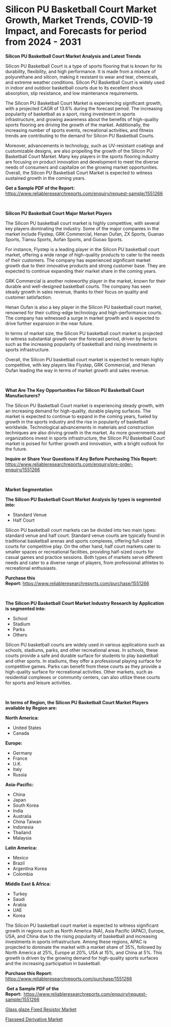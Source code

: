 <p><h1>Silicon PU Basketball Court Market Growth, Market Trends, COVID-19 Impact, and Forecasts for period from 2024 - 2031</h1></p><p><strong>Silicon PU Basketball Court Market Analysis and Latest Trends</strong></p>
<p><p>Silicon PU Basketball Court is a type of sports flooring that is known for its durability, flexibility, and high performance. It is made from a mixture of polyurethane and silicon, making it resistant to wear and tear, chemicals, and extreme weather conditions. Silicon PU Basketball Court is widely used in indoor and outdoor basketball courts due to its excellent shock absorption, slip resistance, and low maintenance requirements.</p><p>The Silicon PU Basketball Court Market is experiencing significant growth, with a projected CAGR of 13.6% during the forecast period. The increasing popularity of basketball as a sport, rising investment in sports infrastructure, and growing awareness about the benefits of high-quality sports flooring are driving the growth of the market. Additionally, the increasing number of sports events, recreational activities, and fitness trends are contributing to the demand for Silicon PU Basketball Courts.</p><p>Moreover, advancements in technology, such as UV-resistant coatings and customizable designs, are also propelling the growth of the Silicon PU Basketball Court Market. Many key players in the sports flooring industry are focusing on product innovation and development to meet the diverse needs of consumers and capitalize on the growing market opportunities. Overall, the Silicon PU Basketball Court Market is expected to witness sustained growth in the coming years.</p></p>
<p><strong>Get a Sample PDF of the Report:&nbsp;</strong> <a href="https://www.reliableresearchreports.com/enquiry/request-sample/1551266">https://www.reliableresearchreports.com/enquiry/request-sample/1551266</a></p>
<p>&nbsp;</p>
<p><strong>Silicon PU Basketball Court Major Market Players</strong></p>
<p><p>The Silicon PU basketball court market is highly competitive, with several key players dominating the industry. Some of the major companies in the market include Flystep, GRK Commercial, Henan Oufan, ZX Sports, Guanao Sports, Tiansu Sports, Aofan Sports, and Guoao Sports. </p><p>For instance, Flystep is a leading player in the Silicon PU basketball court market, offering a wide range of high-quality products to cater to the needs of their customers. The company has experienced significant market growth due to their innovative products and strong customer base. They are expected to continue expanding their market share in the coming years.</p><p>GRK Commercial is another noteworthy player in the market, known for their durable and well-designed basketball courts. The company has seen steady growth in sales revenue, thanks to their focus on quality and customer satisfaction.</p><p>Henan Oufan is also a key player in the Silicon PU basketball court market, renowned for their cutting-edge technology and high-performance courts. The company has witnessed a surge in market growth and is expected to drive further expansion in the near future.</p><p>In terms of market size, the Silicon PU basketball court market is projected to witness substantial growth over the forecast period, driven by factors such as the increasing popularity of basketball and rising investments in sports infrastructure. </p><p>Overall, the Silicon PU basketball court market is expected to remain highly competitive, with key players like Flystep, GRK Commercial, and Henan Oufan leading the way in terms of market growth and sales revenue.</p></p>
<p>&nbsp;</p>
<p><strong>What Are The Key Opportunities For Silicon PU Basketball Court Manufacturers?</strong></p>
<p><p>The Silicon PU Basketball Court market is experiencing steady growth, with an increasing demand for high-quality, durable playing surfaces. The market is expected to continue to expand in the coming years, fueled by growth in the sports industry and the rise in popularity of basketball worldwide. Technological advancements in materials and construction techniques are also driving growth in the market. As more governments and organizations invest in sports infrastructure, the Silicon PU Basketball Court market is poised for further growth and innovation, with a bright outlook for the future.</p></p>
<p><strong>Inquire or Share Your Questions If Any Before Purchasing This Report:</strong> <a href="https://www.reliableresearchreports.com/enquiry/pre-order-enquiry/1551266">https://www.reliableresearchreports.com/enquiry/pre-order-enquiry/1551266</a></p>
<p>&nbsp;</p>
<p><strong>Market Segmentation</strong></p>
<p><strong>The Silicon PU Basketball Court Market Analysis by types is segmented into:</strong></p>
<p><ul><li>Standard Venue</li><li>Half Court</li></ul></p>
<p><p>Silicon PU basketball court markets can be divided into two main types: standard venue and half court. Standard venue courts are typically found in traditional basketball arenas and sports complexes, offering full-sized courts for competitive play. On the other hand, half court markets cater to smaller spaces or recreational facilities, providing half-sized courts for casual games and practice sessions. Both types of markets serve different needs and cater to a diverse range of players, from professional athletes to recreational enthusiasts.</p></p>
<p><strong>Purchase this Report:&nbsp;</strong><a href="https://www.reliableresearchreports.com/purchase/1551266">https://www.reliableresearchreports.com/purchase/1551266</a></p>
<p>&nbsp;</p>
<p><strong>The Silicon PU Basketball Court Market Industry Research by Application is segmented into:</strong></p>
<p><ul><li>School</li><li>Stadium</li><li>Parks</li><li>Others</li></ul></p>
<p><p>Silicon PU basketball courts are widely used in various applications such as schools, stadiums, parks, and other recreational areas. In schools, these courts provide a safe and durable surface for students to play basketball and other sports. In stadiums, they offer a professional playing surface for competitive games. Parks can benefit from these courts as they provide a high-quality surface for recreational activities. Other markets, such as residential complexes or community centers, can also utilize these courts for sports and leisure activities.</p></p>
<p>&nbsp;</p>
<p><strong>In terms of Region, the Silicon PU Basketball Court Market Players available by Region are:</strong></p>
<p>
    <p> <strong> North America: </strong>
        <ul>
            <li>United States</li>
            <li>Canada</li>
        </ul>
        </p> 
    <p> <strong> Europe: </strong>
        <ul>
            <li>Germany</li>
            <li>France</li>
            <li>U.K.</li>
            <li>Italy</li>
            <li>Russia</li>
        </ul>
        </p> 
    <p> <strong> Asia-Pacific: </strong>
        <ul>
            <li>China</li>
            <li>Japan</li>
            <li>South Korea</li>
            <li>India</li>
            <li>Australia</li>
            <li>China Taiwan</li>
            <li>Indonesia</li>
            <li>Thailand</li>
            <li>Malaysia</li>
        </ul>
        </p> 
    <p> <strong> Latin America: </strong>
        <ul>
            <li>Mexico</li>
            <li>Brazil</li>
            <li>Argentina Korea</li>
            <li>Colombia</li>
        </ul>
        </p> 
    <p> <strong> Middle East & Africa: </strong>
        <ul>
            <li>Turkey</li>
            <li>Saudi</li>
            <li>Arabia</li>
            <li>UAE</li>
            <li>Korea</li>
        </ul>
    </p>
    </p>
<p><p>The Silicon PU basketball court market is expected to witness significant growth in regions such as North America (NA), Asia Pacific (APAC), Europe, USA, and China due to the rising popularity of basketball and increasing investments in sports infrastructure. Among these regions, APAC is projected to dominate the market with a market share of 35%, followed by North America at 25%, Europe at 20%, USA at 15%, and China at 5%. This growth is driven by the growing demand for high-quality sports surfaces and the increasing participation in basketball.</p></p>
<p><strong>Purchase this Report: </strong><a href="https://www.reliableresearchreports.com/purchase/1551266">https://www.reliableresearchreports.com/purchase/1551266</a></p>
<p>&nbsp;<strong>Get a Sample PDF of the Report:&nbsp;&nbsp;</strong><a href="https://www.reliableresearchreports.com/enquiry/request-sample/1551266">https://www.reliableresearchreports.com/enquiry/request-sample/1551266</a></p>
<p><strong></strong></p>
<p><p><a href="https://flame-sidecar-702.notion.site/Glass-glaze-Fixed-Resistor-Market-Analysis-and-Market-Size-Global-Industry-Overview-Market-Segment-97bdc2bb06034ee9920e71a8f8952b21">Glass glaze Fixed Resistor Market</a></p><p><a href="https://pretty-mail-caf.notion.site/Flaxseed-Derivative-Market-Challenges-Opportunities-and-Growth-Drivers-and-Major-Market-Players-f-6695d0a62594488792ff6a1f7df02d59">Flaxseed Derivative Market</a></p></p>